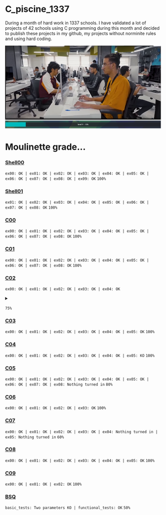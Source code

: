 # C_piscine_1337

During a month of hard work in 1337 schools. I have validated a lot of projects of 42 schools using C programming during this month and decided to publish these projects in my github, my projects without norminite rules and using hard coding.

<img src="https://github.com/wmBolles/C-piscine-1337/blob/main/images/Screenshot%202023-08-27%20120959.png">
<img src="https://github.com/wmBolles/C-piscine-1337/blob/main/images/Screenshot%202023-08-28%20210910.png">

# Moulinette grade...
### <a href="https://github.com/wmBolles/C-piscine-1337/tree/main/shell00"> Shell00 </a>

``` ex00: OK | ex01: OK | ex02: OK | ex03: OK | ex04: OK | ex05: OK | ex06: OK | ex07: OK | ex08: OK | ex09: OK ```
``` 100% ```
### <a href="https://github.com/wmBolles/C-piscine-1337/tree/main/shell01"> Shell01 </a>

``` ex01: OK | ex02: OK | ex03: OK | ex04: OK | ex05: OK | ex06: OK | ex07: OK | ex08: OK ```
``` 100% ```
### <a href="https://github.com/wmBolles/C-piscine-1337/tree/main/c00"> C00 </a> 

``` ex00: OK | ex01: OK | ex02: OK | ex03: OK | ex04: OK | ex05: OK | ex06: OK | ex07: OK | ex08: OK ```
``` 100% ```
### <a href="https://github.com/wmBolles/C-piscine-1337/tree/main/c01"> C01 </a>

``` ex00: OK | ex01: OK | ex02: OK | ex03: OK | ex04: OK | ex05: OK | ex06: OK | ex07: OK | ex08: OK ```
``` 100% ```

### <a href="https://github.com/wmBolles/C-piscine-1337/tree/main/c02"> C02 </a>
``` ex00: OK | ex01: OK | ex02: OK | ex03: OK | ex04: OK ```
<details><summary></summary>``` ex05: OK | ex06: OK | ex07: OK | ex08: OK | ex09: OK | ex10: OK | ex11: KO | ex12: Timeout ```</details>

``` 75% ```

### <a href="https://github.com/wmBolles/C-piscine-1337/tree/main/c03"> C03 </a>
``` ex00: OK | ex01: OK | ex02: OK | ex03: OK | ex04: OK | ex05: OK ``` ``` 100% ```

### <a href="https://github.com/wmBolles/C-piscine-1337/tree/main/c04"> C04 </a>
``` ex00: OK | ex01: OK | ex02: OK | ex03: OK | ex04: OK | ex05: KO ``` ``` 100% ```

### <a href="https://github.com/wmBolles/C-piscine-1337/tree/main/c05"> C05 </a>
``` ex00: OK | ex01: OK | ex02: OK | ex03: OK | ex04: OK | ex05: OK | ex06: OK | ex07: OK | ex08: Nothing turned in ``` ``` 80% ```

### <a href="https://github.com/wmBolles/C-piscine-1337/tree/main/c06"> C06 </a>
``` ex00: OK | ex01: OK | ex02: OK | ex03: OK ``` ``` 100% ```

### <a href="https://github.com/wmBolles/C-piscine-1337/tree/main/c07"> C07 </a>
``` ex00: OK | ex01: OK | ex02: OK | ex03: OK | ex04: Nothing turned in | ex05: Nothing turned in ``` ``` 60% ```

### <a href="https://github.com/wmBolles/C-piscine-1337/tree/main/c08"> C08 </a>
``` ex00: OK | ex01: OK | ex02: OK | ex03: OK | ex04: OK | ex05: OK ``` ``` 100% ```

### <a href="https://github.com/wmBolles/C-piscine-1337/tree/main/c09"> C09 </a>
``` ex00: OK | ex01: OK | ex02: OK ``` ``` 100% ```

### <a href="https://github.com/wmBolles/C-piscine-1337/tree/main/BSQ"> BSQ </a>
``` basic_tests: Two parameters KO | functional_tests: OK ``` ``` 50% ```